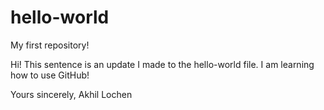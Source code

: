 # hello-world
My first repository!

Hi! This sentence is an update I made to the hello-world file. I am learning how to use GitHub!

Yours sincerely,
Akhil Lochen
